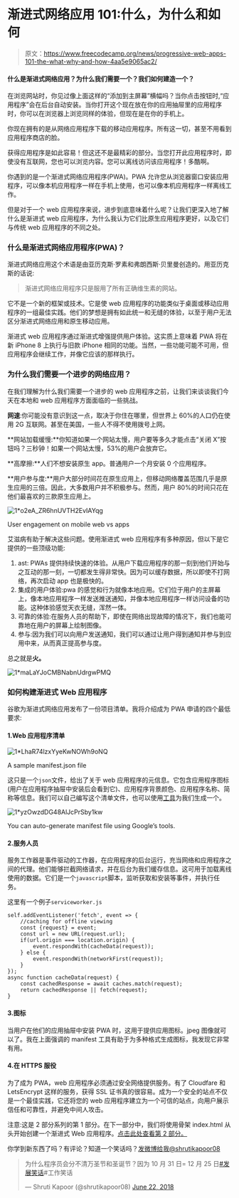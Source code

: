 # 渐进式网络应用 101:什么，为什么和如何

> 原文：<https://www.freecodecamp.org/news/progressive-web-apps-101-the-what-why-and-how-4aa5e9065ac2/>

#### 什么是渐进式网络应用？为什么我们需要一个？我们如何建造一个？

在浏览网站时，你见过像上面这样的“添加到主屏幕”横幅吗？当你点击按钮时,“应用程序”会在后台自动安装。当你打开这个现在放在你的应用抽屉里的应用程序时，你可以在浏览器上浏览同样的体验，但现在是在你的手机上。

你现在拥有的是从网络应用程序下载的移动应用程序。所有这一切，甚至不用看到应用程序商店的脸。

获得应用程序是如此容易！但这还不是最精彩的部分。当您打开此应用程序时，即使没有互联网，您也可以浏览内容。您可以离线访问该应用程序！多酷啊。

你遇到的是一个渐进式网络应用程序(PWA)。PWA 允许您从浏览器窗口安装应用程序，可以像本机应用程序一样在手机上使用，也可以像本机应用程序一样离线工作。

但是对于一个 web 应用程序来说，进步到底意味着什么呢？让我们更深入地了解什么是渐进式 web 应用程序，为什么我认为它们比原生应用程序更好，以及它们与传统 web 应用程序的不同之处。

### 什么是渐进式网络应用程序(PWA)？

渐进式网络应用这个术语是由亚历克斯·罗素和弗朗西斯·贝里曼创造的。用亚历克斯的话说:

> 渐进式网络应用程序只是服用了所有正确维生素的网站。

它不是一个新的框架或技术。它是使 web 应用程序的功能类似于桌面或移动应用程序的一组最佳实践。他们的梦想是拥有如此统一和无缝的体验，以至于用户无法区分渐进式网络应用和原生移动应用。

渐进式 web 应用程序通过渐进式增强提供用户体验。这实质上意味着 PWA 将在新 iPhone 8 上执行与旧款 iPhone 相同的功能。当然，一些功能可能不可用，但应用程序会继续工作，并像它应该的那样执行。

### 为什么我们需要一个进步的网络应用？

在我们理解为什么我们需要一个进步的 web 应用程序之前，让我们来谈谈我们今天在本地和 web 应用程序方面面临的一些挑战。

**网速**:你可能没有意识到这一点，取决于你住在哪里，但世界上 60%的人口仍在使用 2G 互联网。甚至在美国，一些人不得不使用拨号上网。

**网站加载缓慢:**你知道如果一个网站太慢，用户要等多久才能点击“关闭 X”按钮吗？三秒钟！如果一个网站太慢，53%的用户会放弃它。

**高摩擦:**人们不想安装原生 app。普通用户一个月安装 0 个应用程序。

**用户参与度:**用户大部分时间花在原生应用上，但移动网络覆盖范围几乎是原生应用的三倍。因此，大多数用户并不积极参与。然而，用户 80%的时间只花在他们最喜欢的三款原生应用上。

![1*o2eA_ZR6hnUVTH2EvIAYqg](img/cf9800fd310fe5fe42ed70ae5be05986.png)

User engagement on mobile web vs apps

艾滋病有助于解决这些问题。使用渐进式 web 应用程序有多种原因，但以下是它提供的一些顶级功能:

1.  ast: PWAs 提供持续快速的体验。从用户下载应用程序的那一刻到他们开始与之互动的那一刻，一切都发生得非常快。因为可以缓存数据，所以即使不打网络，再次启动 app 也是极快的。
2.  集成的用户体验:pwa 的感觉和行为就像本地应用。它们位于用户的主屏幕上，像本地应用程序一样发送推送通知，并像本地应用程序一样访问设备的功能。这种体验感觉天衣无缝，浑然一体。
3.  可靠的体验:在服务人员的帮助下，即使在网络出现故障的情况下，我们也能可靠地在用户的屏幕上绘制图像。
4.  参与:因为我们可以向用户发送通知，我们可以通过让用户得到通知并参与到应用中来，从而真正提高参与度。

总之就是**火。**

![1*maLaYJoCMBNabnUdrgwPMQ](img/c9103ea31bc116b09d4d3c0697186551.png)

### 如何构建渐进式 Web 应用程序

谷歌为渐进式网络应用发布了一份项目清单。我将介绍成为 PWA 申请的四个最低要求:

#### 1.Web 应用程序清单

![1*LhaR74lzxYyeKwNOWh9oNQ](img/ee68785a752e36d0ed9f3fa3c156ff0f.png)

A sample manifest.json file

这只是一个`json`文件，给出了关于 web 应用程序的元信息。它包含应用程序图标(用户在应用程序抽屉中安装后会看到它)、应用程序背景颜色、应用程序名称、简称等信息。我们可以自己编写这个清单文件，也可以使用[工具](https://app-manifest.firebaseapp.com/)为我们生成一个。

![1*yzOwzdDG48AlJcPrSby1kw](img/ca7b76564dfeed283101998cf5216bc4.png)

You can auto-generate manifest file using Google’s tools.

#### 2.服务人员

服务工作器是事件驱动的工作器，在应用程序的后台运行，充当网络和应用程序之间的代理。他们能够拦截网络请求，并在后台为我们缓存信息。这可用于加载离线使用的数据。它们是一个`javascript`脚本，监听获取和安装等事件，并执行任务。

这里有一个例子`serviceworker.js`

```
self.addEventListener('fetch', event => {
    //caching for offline viewing
    const {request} = event;
    const url = new URL(request.url);
    if(url.origin === location.origin) {
        event.respondWith(cacheData(request));
    } else {
        event.respondWith(networkFirst(request));
    }
});
async function cacheData(request) {
    const cachedResponse = await caches.match(request);
    return cachedResponse || fetch(request);
}
```

#### 3.图标

当用户在他们的应用抽屉中安装 PWA 时，这用于提供应用图标。jpeg 图像就可以了。我在上面强调的 manifest 工具有助于为多种格式生成图标，我发现它非常有用。

#### 4.在 HTTPS 服役

为了成为 PWA，web 应用程序必须通过安全网络提供服务。有了 Cloudfare 和 LetsEncrypt 这样的服务，获得 SSL 证书真的很容易。成为一个安全的站点不仅是一个最佳实践，它还将您的 web 应用程序建立为一个可信的站点，向用户展示信任和可靠性，并避免中间人攻击。

注意:这是 2 部分系列的第 1 部分。在下一部分中，我们将使用骨架 index.html 从头开始创建一个渐进式 Web 应用程序。[点击此处查看第 2 部分。](https://medium.freecodecamp.org/progressive-web-apps-102-building-a-progressive-web-app-from-scratch-397b72168040)

你学到新东西了吗？有评论？知道一个笑话吗？[发微博给我@shrutikapoor08](https://twitter.com/shrutikapoor08)

> 为什么程序员会分不清万圣节和圣诞节？因为 10 月 31 日= 12 月 25 日[#发展笑话](https://twitter.com/hashtag/DevJokes?src=hash&ref_src=twsrc%5Etfw)#工作笑话
> 
> — Shruti Kapoor (@shrutikapoor08) [June 22, 2018](https://twitter.com/shrutikapoor08/status/1010257045566586880?ref_src=twsrc%5Etfw)